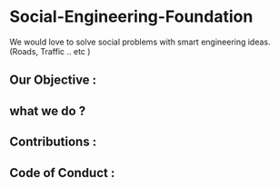 # Social-Engineering-Foundation
We would love to solve social problems with smart engineering ideas. (Roads, Traffic .. etc )

## Our Objective : 

## what we do ?

## Contributions :

## Code of Conduct : 


